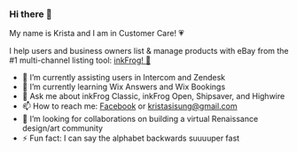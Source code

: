 ### Hi there 👋

My name is Krista and I am in Customer Care! &#128151;<br> 

I help users and business owners list & manage products with eBay from the #1 multi-channel listing tool: <a href="https://www.inkfrog.com">inkFrog! &#128056;</a>

- 🔭 I’m currently assisting users in Intercom and Zendesk
- 🌱 I’m currently learning Wix Answers and Wix Bookings
- 💬 Ask me about inkFrog Classic, inkFrog Open, Shipsaver, and Highwire
- 📫 How to reach me: <a href="https://www.facebook.com/kristasisung">Facebook</a> or kristasisung@gmail.com
- 🤔 I’m looking for collaborations on building a virtual Renaissance design/art community
- ⚡ Fun fact: I can say the alphabet backwards suuuuper fast 

<!--
**Ksisung/ksisung** is a ✨ _special_ ✨ repository because its `README.md` (this file) appears on your GitHub profile.

Here are some ideas to get you started:

- 🔭 I’m currently assisting users in Intercom and Zendesk
- 🌱 I’m currently learning about Wix Answers and Wix Bookings
- 🤔 I’m looking for advice on the best avenue to learn coding, recommended schools, etc.
- 💬 Ask me about inkFrog Classic, inkFrog Open and Highwire.com
- 📫 How to reach me: <a href="https://www.facebook.com/kristasisung">Facebook</a>, <a href="https://www.instagram.com/kristasisung">Instagram</a>, or Github
- ⚡ Fun fact: I can say the alphabet backwards really fast.
-->
